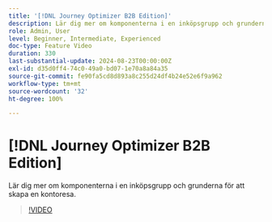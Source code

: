 ```yaml
---
title: '[!DNL Journey Optimizer B2B Edition]'
description: Lär dig mer om komponenterna i en inköpsgrupp och grunderna för att skapa en kontoresa.
role: Admin, User
level: Beginner, Intermediate, Experienced
doc-type: Feature Video
duration: 330
last-substantial-update: 2024-08-23T00:00:00Z
exl-id: d35d0ff4-74c0-49a0-bd07-1e70a8a84a35
source-git-commit: fe90fa5cd8d893a8c255d24df4b24e52e6f9a962
workflow-type: tm+mt
source-wordcount: '32'
ht-degree: 100%

---
```


# [!DNL Journey Optimizer B2B Edition]

Lär dig mer om komponenterna i en inköpsgrupp och grunderna för att skapa en kontoresa.

>[!VIDEO](https://video.tv.adobe.com/v/3432054/?learn=on)
